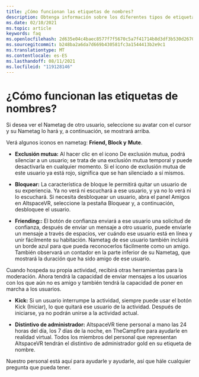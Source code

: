 ```yaml
---
title: ¿Cómo funcionan las etiquetas de nombres?
description: Obtenga información sobre los diferentes tipos de etiquetas de nombre y cómo funcionan en AltspaceVR.
ms.date: 02/10/2021
ms.topic: article
keywords: faq
ms.openlocfilehash: 2d635e04c4baec8577f7f5670c5a7f41714b8d3df3b530d26708b38287df7b84
ms.sourcegitcommit: b248ba2a6da7d669b430581fc3a1544413b2e9c1
ms.translationtype: MT
ms.contentlocale: es-ES
ms.lasthandoff: 08/11/2021
ms.locfileid: "119128146"
---
```

# <a name="how-do-nametags-work"></a>¿Cómo funcionan las etiquetas de nombres?

Si desea ver el Nametag de otro usuario, seleccione su avatar con el cursor y su Nametag lo hará y, a continuación, se mostrará arriba.

Verá algunos iconos en nametag: **Friend, Block y** **Mute**.

* **Exclusión mutua:** Al hacer clic en el icono De exclusión mutua, podrá silenciar a un usuario; se trata de una exclusión mutua temporal y puede desactivarla en cualquier momento. Si el icono de exclusión mutua de este usuario ya está rojo, significa que se han silenciado a sí mismos.

* **Bloquear:** La característica de bloque le permitirá quitar un usuario de su experiencia. Ya no verá ni escuchará a ese usuario, y ya no lo verá ni lo escuchará. Si necesita desbloquear un usuario, abra el panel Amigos en AltspaceVR, seleccione la pestaña Bloquear y, a continuación, desbloquee el usuario.

* **Friending::** El botón de confianza enviará a ese usuario una solicitud de confianza, después de enviar un mensaje a otro usuario, puede enviarle un mensaje a través de espacios, ver cuándo ese usuario está en línea y unir fácilmente su habitación. Nametag de ese usuario también incluirá un borde azul para que pueda reconocerlos fácilmente como un amigo. También observará un contador en la parte inferior de su Nametag, que mostrará la duración que ha sido amigo de ese usuario.

Cuando hospeda su propia actividad, recibirá otras herramientas para la moderación. Ahora tendrá la capacidad de enviar mensajes a los usuarios con los que aún no es amigo y también tendrá la capacidad de poner en marcha a los usuarios.

* **Kick:** Si un usuario interrumpe la actividad, siempre puede usar el botón Kick (Iniciar), lo que quitará ese usuario de la actividad. Después de iniciarse, ya no podrán unirse a la actividad actual. 

* **Distintivo de administrador:** AltspaceVR tiene personal a mano las 24 horas del día, los 7 días de la noche, en TheCampfire para ayudarle en realidad virtual. Todos los miembros del personal que representan AltspaceVR tendrán el distintivo de administrador gold en su etiqueta de nombre.

Nuestro personal está aquí para ayudarle y ayudarle, así que hále cualquier pregunta que pueda tener. 